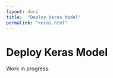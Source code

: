 ```yaml
---
layout: docs
title:  "Deploy Keras Model"
permalink: "keras.html"
---
```


# Deploy Keras Model

Work in progress.